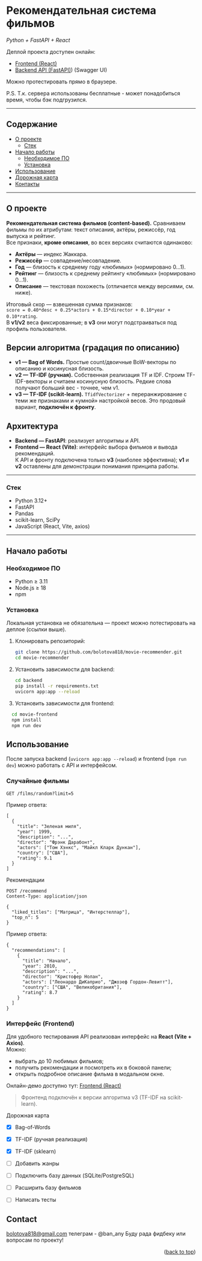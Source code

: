 <a id="readme-top"></a>

#  Рекомендательная система фильмов  
_Python + FastAPI + React_

Деплой проекта доступен онлайн:  
- [Frontend (React)](https://movie-recommender-two-opal.vercel.app)  
- [Backend API (FastAPI)](https://movie-recommender-yfvi.onrender.com/docs)) (Swagger UI)  

Можно протестировать прямо в браузере.

P.S. Т.к. сервера использованы бесплатные - может понадобиться время, чтобы бэк подгрузился.

---

## Содержание
- [О проекте](#о-проекте)
  - [Стек](#стек)
- [Начало работы](#начало-работы)
  - [Необходимое ПО](#необходимое-по)
  - [Установка](#установка)
- [Использование](#использование)
- [Дорожная карта](#дорожная-карта)
- [Контакты](#контакты)

---

## О проекте


**Рекомендательная система фильмов (content-based).** Сравниваем фильмы по их атрибутам: текст описания, актёры, режиссёр, год выпуска и рейтинг.  
Все признаки, **кроме описания**, во всех версиях считаются одинаково:
- **Актёры** — индекс Жаккара.
- **Режиссёр** — совпадение/несовпадение.
- **Год** — близость к среднему году «любимых» (нормировано 0…1).
- **Рейтинг** — близость к среднему рейтингу «любимых» (нормировано 0…1).
- **Описание** — текстовая похожесть (отличается между версиями, см. ниже).

Итоговый скор — взвешенная сумма признаков:  
`score = 0.40*desc + 0.25*actors + 0.15*director + 0.10*year + 0.10*rating`.  
В **v1/v2** веса фиксированные; в **v3** они могут подстраиваться под профиль пользователя.

## Версии алгоритма (градация по описанию)

- **v1 — Bag of Words.** Простые count/двоичные BoW-векторы по описанию и косинусная близость.
- **v2 — TF-IDF (ручная).** Собственная реализация TF и IDF. Строим TF-IDF-векторы и считаем косинусную близость. Редкие слова получают больший вес - точнее, чем v1.
- **v3 — TF-IDF (scikit-learn).** `TfidfVectorizer` + переранжирование с теми же признаками и «умной» настройкой весов. Это продовый вариант, **подключён к фронту**.

## Архитектура

- **Backend — FastAPI**: реализует алгоритмы и API.  
- **Frontend — React (Vite)**: интерфейс выбора фильмов и вывода рекомендаций.  
К API и фронту подключена только **v3** (наиболее эффективна); **v1** и **v2** оставлены для демонстрации понимания принципа работы.

---

### Стек
- Python 3.12+
- FastAPI
- Pandas
- scikit-learn, SciPy
- JavaScript (React, Vite, axios)

---

## Начало работы

### Необходимое ПО
- Python ≥ 3.11
- Node.js ≥ 18
- npm

### Установка

Локальная установка не обязательна — проект можно потестировать на деплое (ссылки выше).

1. Клонировать репозиторий:
   ```bash
   git clone https://github.com/bolotova818/movie-recommender.git
   cd movie-recommender
2. Установить зависимости для backend:
    ```bash
    cd backend
   pip install -r requirements.txt
   uvicorn app:app --reload
3. Установить зависимости для frontend:
 ```bash
   cd movie-frontend
   npm install
   npm run dev

```
<!-- USAGE EXAMPLES -->
## Использование

После запуска backend (`uvicorn app:app --reload`) и frontend (`npm run dev`) можно работать с API и интерфейсом.

### Случайные фильмы
```http
GET /films/random?limit=5
```
Пример ответа:
```
[
  {
    "title": "Зеленая миля",
    "year": 1999,
    "description": "...",
    "director": "Фрэнк Дарабонт",
    "actors": ["Том Хэнкс", "Майкл Кларк Дункан"],
    "country": ["США"],
    "rating": 9.1
  }
]
```
Рекомендации
```
POST /recommend
Content-Type: application/json

{
  "liked_titles": ["Матрица", "Интерстеллар"],
  "top_n": 5
}
```
Пример ответа:
```
{
  "recommendations": [
    {
      "title": "Начало",
      "year": 2010,
      "description": "...",
      "director": "Кристофер Нолан",
      "actors": ["Леонардо ДиКаприо", "Джозеф Гордон-Левитт"],
      "country": ["США", "Великобритания"],
      "rating": 8.7
    }
  ]
}
```
### Интерфейс (Frontend)

Для удобного тестирования API реализован интерфейс на **React (Vite + Axios)**.  
Можно:
- выбрать до 10 любимых фильмов;
- получить рекомендации и посмотреть их в боковой панели;
- открыть подробное описание фильма в модальном окне.

Онлайн-демо доступно тут: [Frontend (React)](https://movie-recommender-two-opal.vercel.app) 

> Фронтенд подключён к версии алгоритма v3 (TF-IDF на scikit-learn).


Дорожная карта


- [x] Bag-of-Words  
- [x] TF-IDF (ручная реализация)  
- [x] TF-IDF (sklearn)  
- [ ] Добавить жанры  
- [ ] Подключить базу данных (SQLite/PostgreSQL)  
- [ ] Расширить базу фильмов  
- [ ] Написать тесты



<!-- CONTACT -->
## Contact

bolotova818@gmail.com
телеграм - @ban_any
Буду рада фидбеку или вопросам по проекту!

<p align="right">(<a href="#readme-top">back to top</a>)</p>





